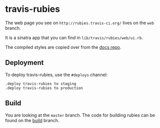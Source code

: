 # travis-rubies

The web page you see on `http://rubies.travis-ci.org/` lives on the `web` branch.

It is a sinatra app that you can find in `lib/travis/rubies/web/ui.rb`.

The compiled styles are copied over from the [docs repo](https://github.com/travis-ci/docs-travis-ci-com/).

## Deployment

To deploy travis-rubies, use the `#deploys` channel:

```
.deploy travis-rubies to staging
.deploy travis-rubies to production
```

## Build

You are looking at the `master` branch. The code for building rubies can be found on the [build](https://github.com/travis-ci/travis-rubies/tree/build) branch.
